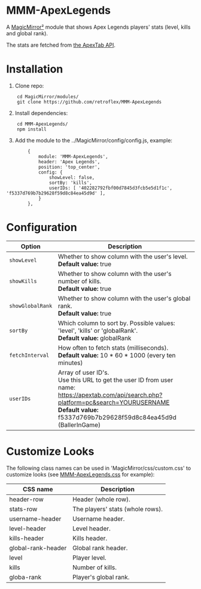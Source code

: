 # MMM-ApexLegends
A [MagicMirror²](https://github.com/MichMich/MagicMirror) module that shows Apex Legends players' stats (level, kills and global rank).

The stats are fetched from [the ApexTab API](https://github.com/Tabwire/ApexTab-API).

# Installation
1. Clone repo:
```
	cd MagicMirror/modules/
	git clone https://github.com/retroflex/MMM-ApexLegends
```
2. Install dependencies:
```
	cd MMM-ApexLegends/
	npm install
```
3. Add the module to the ../MagicMirror/config/config.js, example:
```
		{
			module: 'MMM-ApexLegends',
			header: 'Apex Legends',
			position: 'top_center',
			config: {
				showLevel: false,
				sortBy: 'kills',
				userIDs: [ '402282792fbf00d7845d3fcb5e5d1f1c', 'f5337d769b7b29628f59d8c84ea45d9d' ],
			}
		},
```
# Configuration
| Option                        | Description
| ------------------------------| -----------
| `showLevel`                   | Whether to show column with the user's level.<br />**Default value:** true
| `showKills`                   | Whether to show column with the user's number of kills.<br />**Default value:** true
| `showGlobalRank`              | Whether to show column with the user's global rank.<br />**Default value:** true
| `sortBy`                      | Which column to sort by. Possible values: 'level', 'kills' or 'globalRank'.<br />**Default value:** globalRank
| `fetchInterval`               | How often to fetch stats (milliseconds).<br />**Default value:** 10 * 60 * 1000 (every ten minutes)
| `userIDs`                     | Array of user ID's.<br />Use this URL to get the user ID from user name:<br />https://apextab.com/api/search.php?platform=pc&search=YOURUSERNAME<br />**Default value:** f5337d769b7b29628f59d8c84ea45d9d (BallerInGame)

# Customize Looks
The following class names can be used in 'MagicMirror/css/custom.css' to customize looks (see [MMM-ApexLegends.css](https://github.com/retroflex/MMM-ApexLegends/blob/master/MMM-ApexLegends.css) for example):

| CSS name                      | Description
| ------------------------------| -----------
| header-row                    | Header (whole row).
| stats-row                     | The players' stats (whole rows).
| username-header               | Username header.
| level-header                  | Level header.
| kills-header                  | Kills header.
| global-rank-header            | Global rank header.
| level                         | Player level.
| kills                         | Number of kills.
| globa-rank                    | Player's global rank.
